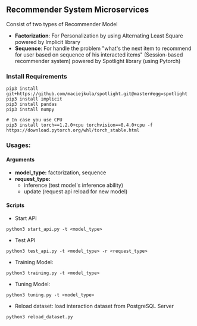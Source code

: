 ## Recommender System Microservices
Consist of two types of Recommender Model
  - **Factorization**: For Personalization by using Alternating Least Square powered by Implicit library
  - **Sequence**: For handle the problem "what's the next item to recommend for user based on sequence of his interacted items" (Session-based recommender system) powered by Spotlight library (using Pytorch)

### Install Requirements
```
pip3 install git+https://github.com/maciejkula/spotlight.git@master#egg=spotlight
pip3 install implicit
pip3 install pandas
pip3 install numpy

# In case you use CPU
pip3 install torch==1.2.0+cpu torchvision==0.4.0+cpu -f https://download.pytorch.org/whl/torch_stable.html
```

### Usages:
#### Arguments
- **model_type:** factorization, sequence
- **request_type:**
  - inference (test model's inference ability)
  - update (request api reload for new model)
#### Scripts
- Start API
```
python3 start_api.py -t <model_type> 
```

- Test API
```
python3 test_api.py -t <model_type> -r <request_type>
```
- Training Model:
```
python3 training.py -t <model_type> 
```

- Tuning Model:
```
python3 tuning.py -t <model_type> 
```
- Reload dataset: load interaction dataset from PostgreSQL Server
```
python3 reload_dataset.py
```
